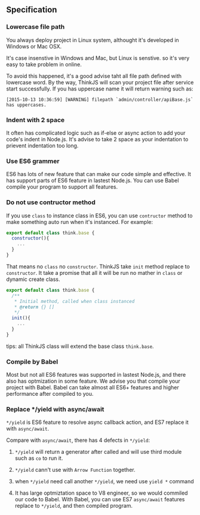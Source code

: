 ## Specification

### Lowercase file path

You always deploy project in Linux system, althought it's developed in Windows or Mac OSX.

It's case insenstive in Windows and Mac, but Linux is senstive. so it's very easy to take problem in online.

To avoid this happened, it's a good advise taht all file path defined with lowercase word. By the way, ThinkJS will scan your project file after service start successfully. If you has uppercase name it will return warning such as:

```text
[2015-10-13 10:36:59] [WARNING] filepath `admin/controller/apiBase.js` has uppercases.
```
### Indent with 2 space 

It often has complicated logic such as if-else or async action to add your code's indent in Node.js. It's advise to take 2 space as your indentation to prievent indentation too long.

### Use ES6 grammer

ES6 has lots of new feature that can make our code simple and effective. It has support parts of ES6 feature in lastest Node.js. You can use Babel compile your program to support all features.

### Do not use contructor method

If you use `class` to instance class in ES6, you can use `contructor` method to make something auto run when it's instanced. For example:

```js
export default class think.base {
  constructor(){
    ...
  }
}
```

That means no `class` no `constructor`. ThinkJS take `init` method replace to `constructor`. It take a promise that all it will be run no mather in `class` or dynamic create class.

```js
export default class think.base {
  /**
   * Initial method, called when class instanced
   * @return {} []
   */
  init(){
    ...
  }
}
```

tips: all ThinkJS class will extend the base class `think.base`.

### Compile by Babel

Most but not all ES6 features was supported in lastest Node.js, and there also has optmization in some feature. We advise you that compile your project with Babel. Babel can take almost all ES6+  features and higher performance after compiled to you.

### Replace */yield with async/await

`*/yield` is ES6 feature to resolve async callback action, and ES7 replace it with `async/await`.

Compare with `async/await`, there has 4 defects in `*/yield`:

1. `*/yield` will return a generator after called and will use third module such as `co` to run it.

2. `*/yield` cann't use with `Arrow Function` together.

3. when `*/yield` need call another `*/yield`, we need use `yield *` command

4. It has large optmiztation space to V8 engineer, so we would commiled our code to Babel. With Babel, you can use ES7 `async/await` features replace to `*/yield`, and then compiled program.